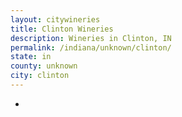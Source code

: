 ```yaml
---
layout: citywineries
title: Clinton Wineries
description: Wineries in Clinton, IN
permalink: /indiana/unknown/clinton/
state: in
county: unknown
city: clinton
---
```

-
